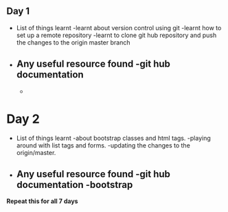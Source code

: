 ## Day 1
- List of things learnt
    -learnt about version control using git
    -learnt how to set up a remote repository
    -learnt to clone git hub repository and push the changes to the origin master branch

- Any useful resource found
    -git hub documentation
    -
    -
# Day 2
- List of things learnt
    -about bootstrap classes and html tags.
    -playing around with list tags and forms.
    -updating the changes to the origin/master.

- Any useful resource found
    -git hub documentation
    -bootstrap
    -	

**Repeat this for all 7 days**
